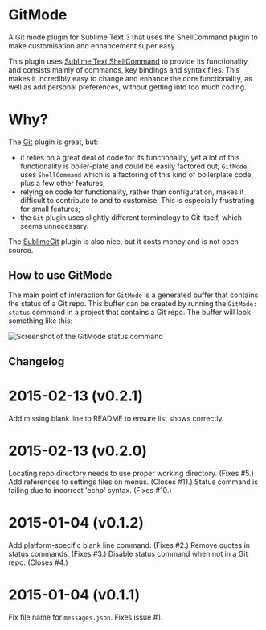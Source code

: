 # GitMode
A Git mode plugin for Sublime Text 3 that uses the ShellCommand plugin to make customisation and enhancement super easy.

This plugin uses [Sublime Text ShellCommand](https://packagecontrol.io/packages/ShellCommand) to provide its functionality, and consists mainly of commands, key bindings and syntax files. This makes it incredibly easy to change and enhance the core functionality, as well as add personal preferences, without getting into too much coding.

# Why?

The [Git](https://packagecontrol.io/packages/Git) plugin is great, but:

* it relies on a great deal of code for its functionality, yet a lot of this functionality is boiler-plate and could be easily factored out; `GitMode` uses `ShellCommand` which is a factoring of this kind of boilerplate code, plus a few other features;
* relying on code for functionality, rather than configuration, makes it difficult to contribute to and to customise. This is especially frustrating for small features;
* the `Git` plugin uses slightly different terminology to Git itself, which seems unnecessary.

The [SublimeGit](https://packagecontrol.io/packages/SublimeGit) plugin is also nice, but it costs money and is not open source.

## How to use GitMode
The main point of interaction for `GitMode` is a generated buffer that contains the status of a Git repo. This buffer can be created by running the `GitMode: status` command in a project that contains a Git repo. The buffer will look something like this:

![Screenshot of the GitMode status command](https://www.evernote.com/shard/s21/sh/092a14bd-da06-4649-943e-9b54add6917f/b68858b2d9da3a4983e6da08237231cb/deep/0/*GitMode-status*---shell-command.png)

## Changelog

# 2015-02-13 (v0.2.1)

Add missing blank line to README to ensure list shows correctly.

# 2015-02-13 (v0.2.0)

Locating repo directory needs to use proper working directory. (Fixes #5.)
Add references to settings files on menus. (Closes #11.)
Status command is failing due to incorrect 'echo' syntax. (Fixes #10.)

# 2015-01-04 (v0.1.2)

Add platform-specific blank line command. (Fixes #2.)
Remove quotes in status commands. (Fixes #3.)
Disable status command when not in a Git repo. (Closes #4.)

# 2015-01-04 (v0.1.1)

Fix file name for `messages.json`. Fixes issue #1.

